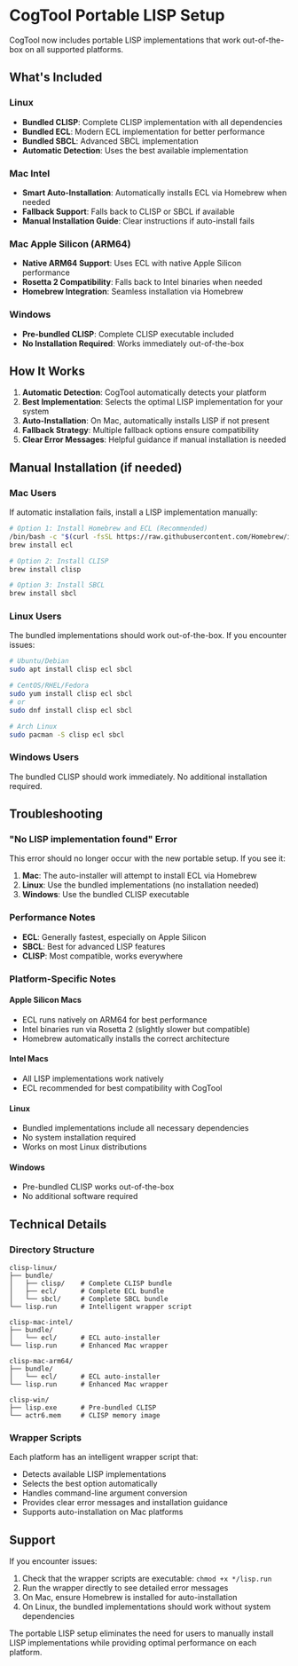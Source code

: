 # CogTool Portable LISP Setup

CogTool now includes portable LISP implementations that work out-of-the-box on all supported platforms.

## What's Included

### Linux
- **Bundled CLISP**: Complete CLISP implementation with all dependencies
- **Bundled ECL**: Modern ECL implementation for better performance  
- **Bundled SBCL**: Advanced SBCL implementation
- **Automatic Detection**: Uses the best available implementation

### Mac Intel
- **Smart Auto-Installation**: Automatically installs ECL via Homebrew when needed
- **Fallback Support**: Falls back to CLISP or SBCL if available
- **Manual Installation Guide**: Clear instructions if auto-install fails

### Mac Apple Silicon (ARM64)
- **Native ARM64 Support**: Uses ECL with native Apple Silicon performance
- **Rosetta 2 Compatibility**: Falls back to Intel binaries when needed
- **Homebrew Integration**: Seamless installation via Homebrew

### Windows
- **Pre-bundled CLISP**: Complete CLISP executable included
- **No Installation Required**: Works immediately out-of-the-box

## How It Works

1. **Automatic Detection**: CogTool automatically detects your platform
2. **Best Implementation**: Selects the optimal LISP implementation for your system
3. **Auto-Installation**: On Mac, automatically installs LISP if not present
4. **Fallback Strategy**: Multiple fallback options ensure compatibility
5. **Clear Error Messages**: Helpful guidance if manual installation is needed

## Manual Installation (if needed)

### Mac Users
If automatic installation fails, install a LISP implementation manually:

```bash
# Option 1: Install Homebrew and ECL (Recommended)
/bin/bash -c "$(curl -fsSL https://raw.githubusercontent.com/Homebrew/install/HEAD/install.sh)"
brew install ecl

# Option 2: Install CLISP
brew install clisp

# Option 3: Install SBCL
brew install sbcl
```

### Linux Users
The bundled implementations should work out-of-the-box. If you encounter issues:

```bash
# Ubuntu/Debian
sudo apt install clisp ecl sbcl

# CentOS/RHEL/Fedora
sudo yum install clisp ecl sbcl
# or
sudo dnf install clisp ecl sbcl

# Arch Linux
sudo pacman -S clisp ecl sbcl
```

### Windows Users
The bundled CLISP should work immediately. No additional installation required.

## Troubleshooting

### "No LISP implementation found" Error
This error should no longer occur with the new portable setup. If you see it:

1. **Mac**: The auto-installer will attempt to install ECL via Homebrew
2. **Linux**: Use the bundled implementations (no installation needed)
3. **Windows**: Use the bundled CLISP executable

### Performance Notes
- **ECL**: Generally fastest, especially on Apple Silicon
- **SBCL**: Best for advanced LISP features
- **CLISP**: Most compatible, works everywhere

### Platform-Specific Notes

#### Apple Silicon Macs
- ECL runs natively on ARM64 for best performance
- Intel binaries run via Rosetta 2 (slightly slower but compatible)
- Homebrew automatically installs the correct architecture

#### Intel Macs
- All LISP implementations work natively
- ECL recommended for best compatibility with CogTool

#### Linux
- Bundled implementations include all necessary dependencies
- No system installation required
- Works on most Linux distributions

#### Windows
- Pre-bundled CLISP works out-of-the-box
- No additional software required

## Technical Details

### Directory Structure
```
clisp-linux/
├── bundle/
│   ├── clisp/    # Complete CLISP bundle
│   ├── ecl/      # Complete ECL bundle
│   └── sbcl/     # Complete SBCL bundle
└── lisp.run      # Intelligent wrapper script

clisp-mac-intel/
├── bundle/
│   └── ecl/      # ECL auto-installer
└── lisp.run      # Enhanced Mac wrapper

clisp-mac-arm64/
├── bundle/
│   └── ecl/      # ECL auto-installer  
└── lisp.run      # Enhanced Mac wrapper

clisp-win/
├── lisp.exe      # Pre-bundled CLISP
└── actr6.mem     # CLISP memory image
```

### Wrapper Scripts
Each platform has an intelligent wrapper script that:
- Detects available LISP implementations
- Selects the best option automatically
- Handles command-line argument conversion
- Provides clear error messages and installation guidance
- Supports auto-installation on Mac platforms

## Support

If you encounter issues:
1. Check that the wrapper scripts are executable: `chmod +x */lisp.run`
2. Run the wrapper directly to see detailed error messages
3. On Mac, ensure Homebrew is installed for auto-installation
4. On Linux, the bundled implementations should work without system dependencies

The portable LISP setup eliminates the need for users to manually install LISP implementations while providing optimal performance on each platform.
